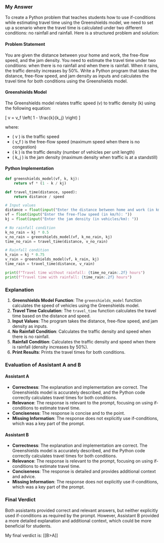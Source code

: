 
### My Answer

To create a Python problem that teaches students how to use if-conditions while estimating travel time using the Greenshields model, we need to set up a scenario where the travel time is calculated under two different conditions: no rainfall and rainfall. Here is a structured problem and solution:

#### Problem Statement

You are given the distance between your home and work, the free-flow speed, and the jam density. You need to estimate the travel time under two conditions: when there is no rainfall and when there is rainfall. When it rains, the traffic density increases by 50%. Write a Python program that takes the distance, free-flow speed, and jam density as inputs and calculates the travel time for both conditions using the Greenshields model.

#### Greenshields Model

The Greenshields model relates traffic speed (v) to traffic density (k) using the following equation:

\[ v = v_f \left( 1 - \frac{k}{k_j} \right) \]

where:
- \( v \) is the traffic speed
- \( v_f \) is the free-flow speed (maximum speed when there is no congestion)
- \( k \) is the traffic density (number of vehicles per unit length)
- \( k_j \) is the jam density (maximum density when traffic is at a standstill)

#### Python Implementation

```python
def greenshields_model(vf, k, kj):
    return vf * (1 - k / kj)

def travel_time(distance, speed):
    return distance / speed

# Input values
distance = float(input("Enter the distance between home and work (in km): "))
vf = float(input("Enter the free-flow speed (in km/h): "))
kj = float(input("Enter the jam density (in vehicles/km): "))

# No rainfall condition
k_no_rain = kj * 0.5
v_no_rain = greenshields_model(vf, k_no_rain, kj)
time_no_rain = travel_time(distance, v_no_rain)

# Rainfall condition
k_rain = kj * 0.75
v_rain = greenshields_model(vf, k_rain, kj)
time_rain = travel_time(distance, v_rain)

print(f"Travel time without rainfall: {time_no_rain:.2f} hours")
print(f"Travel time with rainfall: {time_rain:.2f} hours")
```

### Explanation

1. **Greenshields Model Function**: The `greenshields_model` function calculates the speed of vehicles using the Greenshields model.
2. **Travel Time Calculation**: The `travel_time` function calculates the travel time based on the distance and speed.
3. **Input Values**: The program takes the distance, free-flow speed, and jam density as inputs.
4. **No Rainfall Condition**: Calculates the traffic density and speed when there is no rainfall.
5. **Rainfall Condition**: Calculates the traffic density and speed when there is rainfall (density increases by 50%).
6. **Print Results**: Prints the travel times for both conditions.

### Evaluation of Assistant A and B

#### Assistant A

- **Correctness**: The explanation and implementation are correct. The Greenshields model is accurately described, and the Python code correctly calculates travel times for both conditions.
- **Relevance**: The response is relevant to the prompt, focusing on using if-conditions to estimate travel time.
- **Conciseness**: The response is concise and to the point.
- **Missing Information**: The response does not explicitly use if-conditions, which was a key part of the prompt.

#### Assistant B

- **Correctness**: The explanation and implementation are correct. The Greenshields model is accurately described, and the Python code correctly calculates travel times for both conditions.
- **Relevance**: The response is relevant to the prompt, focusing on using if-conditions to estimate travel time.
- **Conciseness**: The response is detailed and provides additional context and advice.
- **Missing Information**: The response does not explicitly use if-conditions, which was a key part of the prompt.

### Final Verdict

Both assistants provided correct and relevant answers, but neither explicitly used if-conditions as required by the prompt. However, Assistant B provided a more detailed explanation and additional context, which could be more beneficial for students.

My final verdict is: [[B>A]]